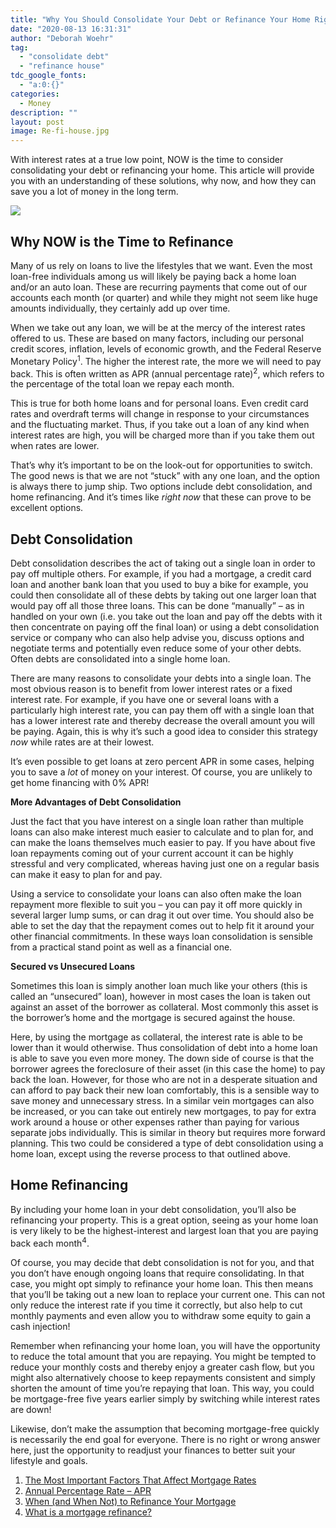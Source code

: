```yaml
---
title: "Why You Should Consolidate Your Debt or Refinance Your Home Right Now"
date: "2020-08-13 16:31:31"
author: "Deborah Woehr"
tag:
  - "consolidate debt"
  - "refinance house"
tdc_google_fonts:
  - "a:0:{}"
categories:
  - Money
description: ""
layout: post
image: Re-fi-house.jpg
---
```


With interest rates at a true low point, NOW is the time to consider consolidating your debt or refinancing your home. This article will provide you with an understanding of these solutions, why now, and how they can save you a lot of money in the long term.

![](/posts/Re-fi-house.jpg)

## Why NOW is the Time to Refinance

Many of us rely on loans to live the lifestyles that we want. Even the most loan-free individuals among us will likely be paying back a home loan and/or an auto loan. These are recurring payments that come out of our accounts each month (or quarter) and while they might not seem like huge amounts individually, they certainly add up over time.

When we take out any loan, we will be at the mercy of the interest rates offered to us. These are based on many factors, including our personal credit scores, inflation, levels of economic growth, and the Federal Reserve Monetary Policy<sup>1</sup>. The higher the interest rate, the more we will need to pay back. This is often written as APR (annual percentage rate)<sup>2</sup>, which refers to the percentage of the total loan we repay each month.

This is true for both home loans and for personal loans. Even credit card rates and overdraft terms will change in response to your circumstances and the fluctuating market. Thus, if you take out a loan of any kind when interest rates are high, you will be charged more than if you take them out when rates are lower.

That’s why it’s important to be on the look-out for opportunities to switch. The good news is that we are not “stuck” with any one loan, and the option is always there to jump ship. Two options include debt consolidation, and home refinancing. And it’s times like _right now_ that these can prove to be excellent options.

## Debt Consolidation

Debt consolidation describes the act of taking out a single loan in order to pay off multiple others. For example, if you had a mortgage, a credit card loan and another bank loan that you used to buy a bike for example, you could then consolidate all of these debts by taking out one larger loan that would pay off all those three loans. This can be done “manually” – as in handled on your own (i.e. you take out the loan and pay off the debts with it then concentrate on paying off the final loan) or using a debt consolidation service or company who can also help advise you, discuss options and negotiate terms and potentially even reduce some of your other debts. Often debts are consolidated into a single home loan.

There are many reasons to consolidate your debts into a single loan. The most obvious reason is to benefit from lower interest rates or a fixed interest rate. For example, if you have one or several loans with a particularly high interest rate, you can pay them off with a single loan that has a lower interest rate and thereby decrease the overall amount you will be paying. Again, this is why it’s such a good idea to consider this strategy _now_ while rates are at their lowest.

It’s even possible to get loans at zero percent APR in some cases, helping you to save a _lot_ of money on your interest. Of course, you are unlikely to get home financing with 0% APR!

**More Advantages of Debt Consolidation**

Just the fact that you have interest on a single loan rather than multiple loans can also make interest much easier to calculate and to plan for, and can make the loans themselves much easier to pay. If you have about five loan repayments coming out of your current account it can be highly stressful and very complicated, whereas having just one on a regular basis can make it easy to plan for and pay.

Using a service to consolidate your loans can also often make the loan repayment more flexible to suit you – you can pay it off more quickly in several larger lump sums, or can drag it out over time. You should also be able to set the day that the repayment comes out to help fit it around your other financial commitments. In these ways loan consolidation is sensible from a practical stand point as well as a financial one.

**Secured vs Unsecured Loans**

Sometimes this loan is simply another loan much like your others (this is called an “unsecured” loan), however in most cases the loan is taken out against an asset of the borrower as collateral. Most commonly this asset is the borrower’s home and the mortgage is secured against the house.

Here, by using the mortgage as collateral, the interest rate is able to be lower than it would otherwise. Thus consolidation of debt into a home loan is able to save you even more money. The down side of course is that the borrower agrees the foreclosure of their asset (in this case the home) to pay back the loan. However, for those who are not in a desperate situation and can afford to pay back their new loan comfortably, this is a sensible way to save money and unnecessary stress. In a similar vein mortgages can also be increased, or you can take out entirely new mortgages, to pay for extra work around a house or other expenses rather than paying for various separate jobs individually. This is similar in theory but requires more forward planning. This two could be considered a type of debt consolidation using a home loan, except using the reverse process to that outlined above.

## Home Refinancing

By including your home loan in your debt consolidation, you’ll also be refinancing your property. This is a great option, seeing as your home loan is very likely to be the highest-interest and largest loan that you are paying back each month<sup>4</sup>.

Of course, you may decide that debt consolidation is not for you, and that you don’t have enough ongoing loans that require consolidating. In that case, you might opt simply to refinance your home loan. This then means that you’ll be taking out a new loan to replace your current one. This can not only reduce the interest rate if you time it correctly, but also help to cut monthly payments and even allow you to withdraw some equity to gain a cash injection!

Remember when refinancing your home loan, you will have the opportunity to reduce the total amount that you are repaying. You might be tempted to reduce your monthly costs and thereby enjoy a greater cash flow, but you might also alternatively choose to keep repayments consistent and simply shorten the amount of time you’re repaying that loan. This way, you could be mortgage-free five years earlier simply by switching while interest rates are down!

Likewise, don’t make the assumption that becoming mortgage-free quickly is necessarily the end goal for everyone. There is no right or wrong answer here, just the opportunity to readjust your finances to better suit your lifestyle and goals.

1. [The Most Important Factors That Affect Mortgage Rates](https://www.investopedia.com/mortgage/mortgage-rates/factors-affect-mortgage-rates/)
2. [Annual Percentage Rate – APR](https://www.investopedia.com/terms/a/apr.asp)
3. [When (and When Not) to Refinance Your Mortgage](https://www.investopedia.com/mortgage/refinance/when-and-when-not-to-refinance-mortgage/)
4. [What is a mortgage refinance?](https://www.nerdwallet.com/blog/mortgages/how-to-refinance-your-mortgage/)
